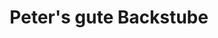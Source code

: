 ---
title: "Peter's gute Backstube"
url: /buehl/peters-gute-backstube-robert-bosch-strasse/
shop: Bäckerei
---